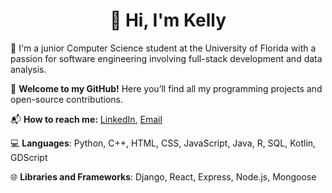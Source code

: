 <h1 align="center">👋 Hi, I'm Kelly</h1>

🏫 I'm a junior Computer Science student at the University of Florida with a passion for software engineering involving full-stack development and data analysis.

🎉 **Welcome to my GitHub!** Here you’ll find all my programming projects and open-source contributions.

📬 **How to reach me:** [LinkedIn](https://linkedin.com/in/kellyltran), [Email](mailto:kellytran.inbox@gmail.com)

💻 **Languages**: Python, C++, HTML, CSS, JavaScript, Java, R, SQL, Kotlin, GDScript

🌐 **Libraries and Frameworks**: Django, React, Express, Node.js, Mongoose
